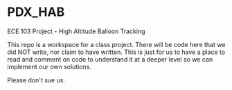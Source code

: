 # PDX_HAB
ECE 103 Project - High Altitude Balloon Tracking

This repo is a workspace for a class project. There will be code here that we did NOT write, nor claim to have written. This is just for us to have a place to read and comment on code to understand it at a deeper level so we can implement our own solutions.

Please don't sue us.

